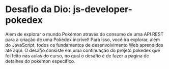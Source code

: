# Desafio da Dio: js-developer-pokedex
Além de explorar o mundo Pokémon através do consumo de uma API REST para a criação de uma Pokédex incrível! Para isso, você irá explorar, além do JavaScript, todos os fundamentos de desenvolvimento Web aprendidos até aqui.
O desafio consiste em uma continuação do projeto pokedex que foi feito nas aulas do curso, no qual o desafio é de fazer a pagina de detalhes do pokemon especifico.


